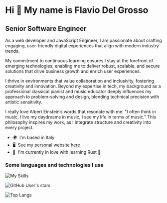 Hi 👋 My name is Flavio Del Grosso 
==================================  
Senior Software Engineer
------------------------  
As a web developer and JavaScript Engineer, I am passionate about crafting engaging, user-friendly digital experiences that align with modern industry trends.

My commitment to continuous learning ensures I stay at the forefront of emerging technologies, enabling me to deliver robust, scalable, and secure solutions that drive business growth and enrich user experiences.

I thrive in environments that value collaboration and inclusivity, fostering creativity and innovation. Beyond my expertise in tech, my background as a professional classical pianist and music educator deeply influences my approach to problem-solving and design, blending technical precision with artistic sensitivity.

I really love Albert Einstein’s words that resonate with me: "I often think in music, I live my daydreams in music, I see my life in terms of music."
This philosophy inspires my work, as I integrate structure and creativity into every project.

* 🌍  I'm based in Italy
* 🖥️  See my personal website [here](http://flaviodelgrosso.com)
* 🧠  I'm currently in love with learning Rust 🦀

### Some languages and technologies I use

![My Skills](https://skillicons.dev/icons?i=js,ts,html,css,sass,rust,react,nextjs,angular,nodejs,express,babel,bash,bootstrap,redux,bun,docker,electron,tauri,git,github,githubactions,gitlab,java,jest,jquery,linux,materialui,mongodb,mysql,reactivex,spring,tailwind,aws,gcp,vercel,vite,vitest,webpack,npm,pnpm&theme=light)

![GitHub User's stars](https://img.shields.io/github/stars/flaviodelgrosso?style=social)

![Top Langs](https://github-readme-stats.vercel.app/api/top-langs/?username=flaviodelgrosso&size_weight=0.5&count_weight=0.5&hide=dockerfile,ejs,css,scss,html,handlebars,procfile&layout=compact&langs_count=6&theme=dracula)
